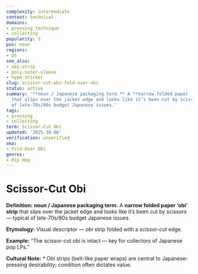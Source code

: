 ```yaml
---
complexity: intermediate
context: technical
domains:
- pressing_technique
- collecting
popularity: 5
pos: noun
regions:
- US
see_also:
- obi-strip
- poly-outer-sleeve
- hype-sticker
slug: scissor-cut-obi-fold-over-obi
status: active
summary: '**noun / Japanese packaging term.** A **narrow folded paper ‘obi’ strip**
  that slips over the jacket edge and looks like it’s been cut by scissors — typical
  of late-70s/80s budget Japanese issues.'
tags:
- pressing
- collecting
term: Scissor-Cut Obi
updated: '2025-10-06'
verification: unverified
aka:
- Fold-Over Obi
genres:
- Hip Hop
---
```


# Scissor-Cut Obi

**Definition:** **noun / Japanese packaging term.** A **narrow folded paper ‘obi’ strip** that slips over the jacket edge and looks like it’s been cut by scissors — typical of late-70s/80s budget Japanese issues.

**Etymology:** Visual descriptor — *obi* strip folded with a *scissor-cut* edge.

**Example:** “The scissor-cut obi is intact — key for collectors of Japanese pop LPs.”

**Cultural Note:** * Obi strips (belt-like paper wraps) are central to Japanese-pressing desirability; condition often dictates value.

